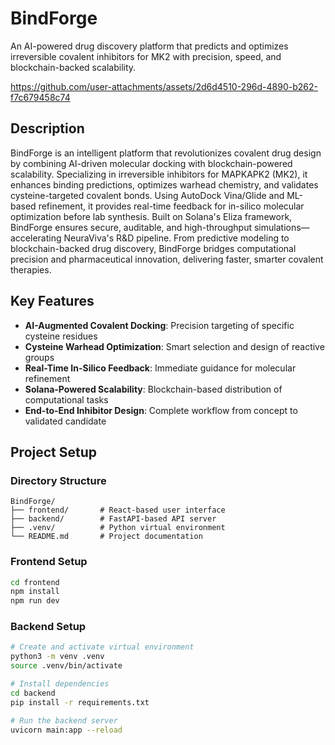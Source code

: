 # BindForge

An AI-powered drug discovery platform that predicts and optimizes irreversible covalent inhibitors for MK2 with precision, speed, and blockchain-backed scalability.

https://github.com/user-attachments/assets/2d6d4510-296d-4890-b262-f7c679458c74

## Description

BindForge is an intelligent platform that revolutionizes covalent drug design by combining AI-driven molecular docking with blockchain-powered scalability. Specializing in irreversible inhibitors for MAPKAPK2 (MK2), it enhances binding predictions, optimizes warhead chemistry, and validates cysteine-targeted covalent bonds. Using AutoDock Vina/Glide and ML-based refinement, it provides real-time feedback for in-silico molecular optimization before lab synthesis. Built on Solana's Eliza framework, BindForge ensures secure, auditable, and high-throughput simulations—accelerating NeuraViva's R&D pipeline. From predictive modeling to blockchain-backed drug discovery, BindForge bridges computational precision and pharmaceutical innovation, delivering faster, smarter covalent therapies.

## Key Features

- **AI-Augmented Covalent Docking**: Precision targeting of specific cysteine residues
- **Cysteine Warhead Optimization**: Smart selection and design of reactive groups
- **Real-Time In-Silico Feedback**: Immediate guidance for molecular refinement
- **Solana-Powered Scalability**: Blockchain-based distribution of computational tasks
- **End-to-End Inhibitor Design**: Complete workflow from concept to validated candidate

## Project Setup

### Directory Structure
```
BindForge/
├── frontend/       # React-based user interface
├── backend/        # FastAPI-based API server
├── .venv/          # Python virtual environment
└── README.md       # Project documentation
```

### Frontend Setup
```bash
cd frontend
npm install
npm run dev
```

### Backend Setup
```bash
# Create and activate virtual environment
python3 -m venv .venv
source .venv/bin/activate

# Install dependencies
cd backend
pip install -r requirements.txt

# Run the backend server
uvicorn main:app --reload
```
